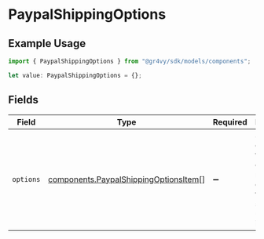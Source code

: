 # PaypalShippingOptions

## Example Usage

```typescript
import { PaypalShippingOptions } from "@gr4vy/sdk/models/components";

let value: PaypalShippingOptions = {};
```

## Fields

| Field                                                                                           | Type                                                                                            | Required                                                                                        | Description                                                                                     |
| ----------------------------------------------------------------------------------------------- | ----------------------------------------------------------------------------------------------- | ----------------------------------------------------------------------------------------------- | ----------------------------------------------------------------------------------------------- |
| `options`                                                                                       | [components.PaypalShippingOptionsItem](../../models/components/paypalshippingoptionsitem.md)[]  | :heavy_minus_sign:                                                                              | Shipping options that the payee or merchant offers to the payer to ship or pick up their items. |